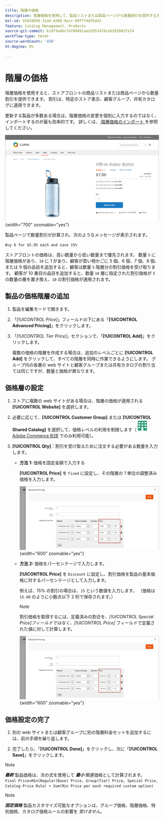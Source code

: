 ```yaml
---
title: 階層の価格
description: 階層価格を使用して、製品リストまたは製品ページから数量割引を提供する方法を説明します。
exl-id: b5810899-31a6-4288-9acc-09f7f4dfbd43
feature: Catalog Management, Products
source-git-commit: 61df9a4bcfaf09491ae2d353478ceb281082fa74
workflow-type: tm+mt
source-wordcount: '458'
ht-degree: 0%

---
```


# 階層の価格

階層価格を使用すると、ストアフロントの商品リストまたは商品ページから数量割引を提供できます。 割引は、特定のストア表示、顧客グループ、共有カタログに適用できます。

更新する製品が多数ある場合は、階層価格の変更を個別に入力するのではなく、インポートするのが最も効率的です。 詳しくは、[ 階層価格のインポート ](../systems/data-import-price-tier.md) を参照してください。

![ ストアフロント製品ページの階層価格 ](./assets/product-price-tier-storefront.png){width="700" zoomable="yes"}

製品ページで数量割引が計算され、次のようなメッセージが表示されます。

`Buy 6 for $5.95 each and save 15%`

ストアフロントの価格は、高い数量から低い数量まで優先されます。 数量 `5` に階層価格があり、`10` に 1 があり、顧客が買い物かごに 5 個、6 個、7 個、8 個、または 9 個の品目を追加すると、顧客は数量 `5` 階層分の割引価格を受け取ります。 顧客が 10 番目の品目を追加すると、数量 `10` 層に指定された割引価格が `5` の数量の層を置き換え、`10` の割引価格が適用されます。

## 製品の価格階層の追加

1. 製品を編集モードで開きます。

1. 「_[!UICONTROL Price]_」フィールドの下にある「**[!UICONTROL Advanced Pricing]**」をクリックします。

1. 「_[!UICONTROL Tier Price]_」セクションで、「**[!UICONTROL Add]**」をクリックします。

   複数の価格の階層を作成する場合は、追加のレベルごとに **[!UICONTROL Add]** をクリックして、すべての階層を同時に作業できるようにします。 グループ内の各層の web サイトと顧客グループまたは共有カタログの割り当ては同じですが、数量と価格が異なります。

## 価格層の設定

1. ストアに複数の web サイトがある場合は、階層の価格が適用される **[!UICONTROL Website]** を選択します。

1. 必要に応じて、**[!UICONTROL Customer Group]** または **[!UICONTROL Shared Catalog]** を選択して、価格レベルの利用を制限します（![Adobe Commerce B2B](../assets/b2b.svg) [Adobe Commerce B2B](./b2b/../introduction.md) でのみ利用可能）。

1. **[!UICONTROL Qty]**：割引を受け取るために注文する必要がある数量を入力します。

   - **方法 1:** 価格を固定金額で入力する

     **[!UICONTROL Price]** を `Fixed` に設定し、その階層の 1 単位の調整済み価格を入力します。

     ![ 固定金額としての階層価格 ](./assets/product-price-tier-fixed.png){width="600" zoomable="yes"}

   - **方法 2:** 価格をパーセンテージで入力します。

     **[!UICONTROL Price]** を `Discount` に設定し、割引価格を製品の基本価格に対するパーセンテージとして入力します。

     例えば、15% の割引の場合は、`15` という数値を入力します。 （価格は `15.00` のように小数点以下 2 桁で保存されます。）

     >[!NOTE]
     >
     >割引価格を取得するには、定義済みの割合を、_[!UICONTROL Special Price]_フィールドではなく、_[!UICONTROL Price]_ フィールドで定義された値に対して計算します。

     ![ 階層価格（割合） ](./assets/product-price-tier-discount.png){width="600" zoomable="yes"}

## 価格設定の完了

1. 別の web サイトまたは顧客グループに別の階層料金セットを追加するには、前の手順を繰り返します。

1. 完了したら、「**[!UICONTROL Done]**」をクリックし、次に「**[!UICONTROL Save]**」をクリックします。

>[!NOTE]
>
>**_最終_** 製品価格は、次の式を使用して **_最小_** 関連価格として計算されます。<br/>`Final Price=Min(Regular(Base) Price, Group(Tier) Price, Special Price, Catalog Price Rule) + Sum(Min Price per each required custom option)`

>[!NOTE]
>
>**_固定価格_** 製品カスタマイズ可能なオプションは、グループ価格、階層価格、特別価格、カタログ価格ルールの影響を _受けません_。
